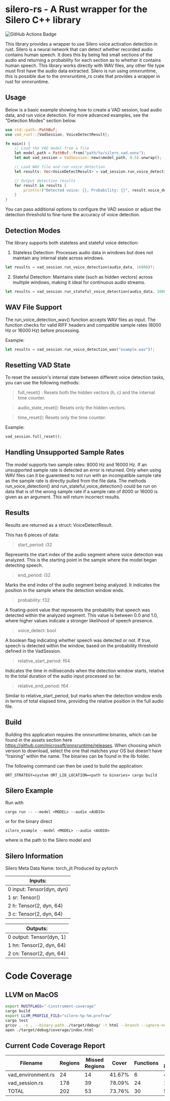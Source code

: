 # silero-rs - A Rust wrapper for the Silero C++ library

![GitHub Actions Badge](https://github.com/Infoserv-Systems-Ltd/silero-rs/actions/workflows/rust.yml/badge.svg)

This library provides a wrapper to use Silero voice activation detection in rust. Silero is a neural network that can detect whether recorded audio contains human speech. It does this by being fed small sections of the audio and returning a probability for each section as to whether it contains human speech. This library works directly with WAV files, any other file type must first have the audio data extracted. Silero is run using onnxruntime, this is possible due to the onnxruntime_rs crate that provides a wrapper in rust for onnxruntime.

## Usage

Below is a basic example showing how to create a VAD session, load audio data, and run voice detection. For more advanced examples, see the "Detection Modes" section below.

```rust
use std::path::PathBuf;
use vad_rust::{VadSession, VoiceDetectResult};

fn main() {
    // Load the VAD model from a file
    let model_path = PathBuf::from("path/to/silero_vad.onnx");
    let mut vad_session = VadSession::new(&model_path, 0.5).unwrap();

    // Load WAV file and run voice detection
    let results: Vec<VoiceDetectResult> = vad_session.run_voice_detection_wav("audio_file.wav").unwrap();

    // Output detection results
    for result in results {
        println!("Detected voice: {}, Probability: {}", result.voice_detect, result.probability);
    }
}
```
You can pass additional options to configure the VAD session or adjust the detection threshold to fine-tune the accuracy of voice detection.

## Detection Modes

The library supports both stateless and stateful voice detection:

1. Stateless Detection: Processes audio data in windows but does not maintain any internal state across windows.

```rust
let results = vad_session.run_voice_detection(audio_data, 16000)?;
```

2. Stateful Detection: Maintains state (such as hidden vectors) across multiple windows, making it ideal for continuous audio streams.

```rust
let results = vad_session.run_stateful_voice_detection(audio_data, 16000)?;
```

## WAV File Support

The run_voice_detection_wav() function accepts WAV files as input. The function checks for valid RIFF headers and compatible sample rates (8000 Hz or 16000 Hz) before processing.

Example:

```rust
let results = vad_session.run_voice_detection_wav("example.wav")?;
```

## Resetting VAD State

To reset the session's internal state between different voice detection tasks, you can use the following methods:

>full_reset() : Resets both the hidden vectors (h, c) and the internal time counter.

>audio_state_reset(): Resets only the hidden vectors.

>time_reset(): Resets only the time counter.

Example:

```rust
vad_session.full_reset();
```

## Handling Unsupported Sample Rates

The model supports two sample rates: 8000 Hz and 16000 Hz. If an unsupported sample rate is detected an error is returned. Only when using WAV files can it be guarenteed to not run with an incompatible sample rate as the sample rate is directly pulled from the file data. The methods run_voice_detection() and run_stateful_voice_detection() could be run on data that is of the wrong sample rate if a sample rate of 8000 or 16000 is given as an argument. This will return incorrect results.

## Results

Results are returned as a struct: VoiceDetectResult.

This has 6 pieces of data:

>start_period: i32

Represents the start index of the audio segment where voice detection was analyzed. This is the starting point in the sample where the model began detecting speech.

>end_period: i32

Marks the end index of the audio segment being analyzed. It indicates the position in the sample where the detection window ends.

>probability: f32

A floating-point value that represents the probability that speech was detected within the analyzed segment. This value is between 0.0 and 1.0, where higher values indicate a stronger likelihood of speech presence.

>voice_detect: bool

A boolean flag indicating whether speech was detected or not. If true, speech is detected within the window, based on the probability threshold defined in the VadSession.

>relative_start_period: f64

Indicates the time in milliseconds when the detection window starts, relative to the total duration of the audio input processed so far.

>relative_end_period: f64

Similar to relative_start_period, but marks when the detection window ends in terms of total elapsed time, providing the relative position in the full audio file.

## Build

Building this application requires the onnxruntime binaries, which can be found in the assets section here <https://github.com/microsoft/onnxruntime/releases>. When choosing which version to download, select the one that matches your OS but doesn’t have “training” within the name. The binaries can be found in the lib folder.

The following command can then be used to build the application: 
```
ORT_STRATEGY=system ORT_LIB_LOCATION=<path to binaries> cargo build 
```
## Silero Example

Run with
```
cargo run -- --model <MODEL> --audio <AUDIO>
```
or for the binary direct

```
silero_example --model <MODEL> --audio <AUDIO>
```

where <MODEL> is the path to the Silero model and <AUDIO> is the path to the audio 

## Silero Information

Silero Meta Data
Name: torch_jit
Produced by pytorch

|Inputs:|
|---|
|0 input: Tensor<f32>(dyn, dyn)|
|1 sr: Tensor<i64>()|
|2 h: Tensor<f32>(2, dyn, 64)|
|3 c: Tensor<f32>(2, dyn, 64)|

|Outputs:|
|---|
|0 output: Tensor<f32>(dyn, 1)|
|1 hn: Tensor<f32>(2, dyn, 64)|
|2 cn: Tensor<f32>(2, dyn, 64)|


# Code Coverage

## LLVM on MacOS
```bash
export RUSTFLAGS="-Cinstrument-coverage"
cargo build
export LLVM_PROFILE_FILE="silero-%p-%m.profraw"
cargo test
grcov . -s . --binary-path ./target/debug/ -t html --branch --ignore-not-existing -o ./target/debug/coverage/
open ./target/debug/coverage/index.html
```

## Current Code Coverage Report

|Filename                     | Regions  |  Missed Regions  |   Cover  | Functions | Missed Functions | Executed   |    Lines   |   Missed Lines  |   Cover   | Branches  | Missed Branches   |
|-----------------------------|----------|------------------|----------|-----------|------------------|------------|------------|-----------------|-----------|-----------|-------------------|
|vad_environment.rs           |      24  |              14  |  41.67%  |         6 |                4 |   33.33%   |       40   |             17  |  57.50%   |        0  |               0   |
|vad_session.rs               |     178  |              39  |  78.09%  |        24 |                1 |   95.83%   |      259   |             17  |  93.44%   |        0  |               0   |
|TOTAL                        |     202  |              53  |  73.76%  |        30 |                5 |   83.33%   |      299   |             34  |  88.63%   |        0  |               0   |
